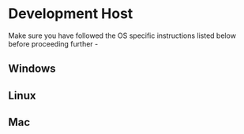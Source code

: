 # Development Host

Make sure you have followed the OS specific instructions listed below before proceeding further -

## Windows

## Linux

## Mac

